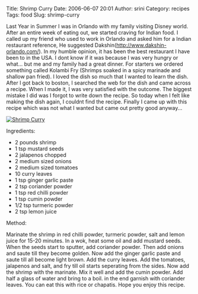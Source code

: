 Title: Shrimp Curry
Date: 2006-06-07 20:01
Author: srini
Category: recipes
Tags: food
Slug: shrimp-curry

Last Year in Summer I was in Orlando
with my family visiting Disney world. After an entire week of eating
out, we started craving for Indian food. I called up my friend who used
to work in Orlando and asked him for a Indian restaurant reference, He
suggested Dakshin(http://www.dakshin-orlando.com/). In my humble opinion,
it has been the best
restaurant I have been to in the USA. I dont know if it was because I
was very hungry or what... but me and my family had a great dinner. For
starters we ordered something called Kolambi Fry (Shrimps soaked in a
spicy marinade and shallow pan fried). I loved the dish so much that I
wanted to learn the dish. After I got back to boston, I searched the web
for the dish and came across a recipe. When I made it, I was very
satisfied with the outcome. The biggest mistake I did was I forgot to
write down the recipe. So today when I felt like making the dish again,
I couldnt find the recipe. Finally I came up with this recipe which was
not what I wanted but came out pretty good anyway...

[![Shrimp Curry]({static}/wp-content/uploads/2006/06/Shrimp-Curry.jpg "Shrimp Curry")]({static}/wp-content/uploads/2009/11/Shrimp-Curry.jpg)  


Ingredients:

-   2 pounds shrimp
-   1 tsp mustard seeds
-   2 jalapenos chopped
-   2 medium sized onions
-   2 medium sized tomatoes
-   10 curry leaves
-   1 tsp ginger garlic paste
-   2 tsp coriander powder
-   1 tsp red chilli powder
-   1 tsp cumin powder
-   1/2 tsp turmeric powder
-   2 tsp lemon juice

Method:

Marinate the shrimp in red chilli
powder, turmeric powder, salt and lemon juice for 15-20 minutes. In a
wok, heat some oil and add mustard seeds. When the seeds start to
sputter, add coriander powder. Then add onions and saute till they
become golden. Now add the ginger garlic paste and saute till all become
light brown. Add the curry leaves. Add the tomatoes, jalapenos and salt,
and fry till oil starts seperating from the sides. Now add the shrimp
with the marinate. Mix it well and add the cumin powder. Add half a
glass of water and bring to a boil. in the end garnish with coriander
leaves. You can eat this with rice or chapatis. Hope you enjoy this
recipe.
